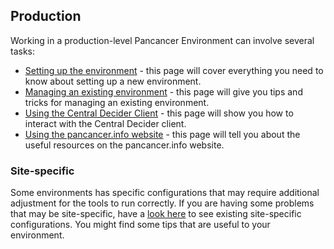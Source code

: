 ## Production

Working in a production-level Pancancer Environment can involve several tasks:

  - [Setting up the environment](setup_env.md#setting-up-a-pancancer-environment) - this page will cover everything you need to know about setting up a new environment.
  - [Managing an existing environment](fleet_management.md#managing-an-existing-pancancer-environment) - this page will give you tips and tricks for managing an existing environment.
  - [Using the Central Decider Client](central_decider_client.md#the-central-decider-client) - this page will show you how to interact with the Central Decider client.
  - [Using the pancancer.info website](pancancer_info_site.md#the-pancancerinfo-website) - this page will tell you about the useful resources on the pancancer.info website.


### Site-specific
Some environments has specific configurations that may require additional adjustment for the tools to run correctly. If you are having some problems that may be site-specific, have a [look here](site-specific/README.md) to see existing site-specific configurations. You might find some tips that are useful to your environment.
